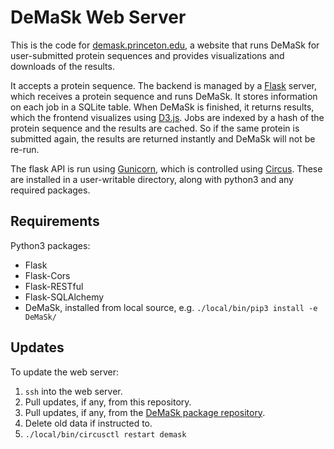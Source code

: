 # DeMaSk Web Server

This is the code for [demask.princeton.edu](https://demask.princeton.edu), a website that runs DeMaSk for user-submitted protein sequences and provides visualizations and downloads of the results.

It accepts a protein sequence. The backend is managed by a [Flask](https://flask.palletsprojects.com/en/2.0.x/) server, which receives a protein sequence and runs DeMaSk. It stores information on each job in a SQLite table. When DeMaSk is finished, it returns results, which the frontend visualizes using [D3.js](https://d3js.org/). Jobs are indexed by a hash of the protein sequence and the results are cached. So if the same protein is submitted again, the results are returned instantly and DeMaSk will not be re-run.

The flask API is run using [Gunicorn](https://gunicorn.org/), which is controlled using [Circus](https://circus.readthedocs.io/en/latest/). These are installed in a user-writable directory, along with python3 and any required packages.

## Requirements

Python3 packages:

- Flask
- Flask-Cors
- Flask-RESTful
- Flask-SQLAlchemy
- DeMaSk, installed from local source, e.g. `./local/bin/pip3 install -e DeMaSk/`

## Updates

To update the web server:

1. `ssh` into the web server.
2. Pull updates, if any, from this repository.
3. Pull updates, if any, from the [DeMaSk package repository](https://github.com/Singh-Lab/DeMaSk).
4. Delete old data if instructed to.
5. `./local/bin/circusctl restart demask`
